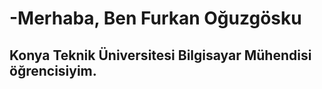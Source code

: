 -Merhaba, Ben Furkan Oğuzgösku [](https://user-images.githubusercontent.com/18350557/176309783-0785949b-9127-417c-8b55-ab5a4333674e.gif)
=======================

Konya Teknik Üniversitesi Bilgisayar Mühendisi öğrencisiyim.
----------------------------
